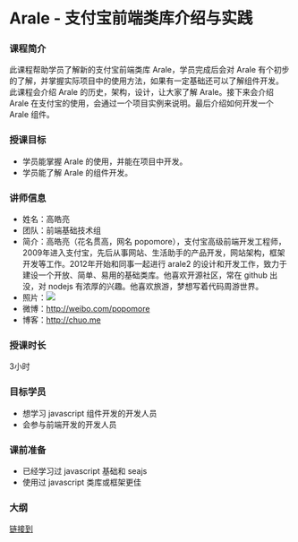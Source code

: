 # Arale - 支付宝前端类库介绍与实践

### 课程简介

此课程帮助学员了解新的支付宝前端类库 Arale，学员完成后会对 Arale 有个初步的了解，并掌握实际项目中的使用方法，如果有一定基础还可以了解组件开发。
此课程会介绍 Arale 的历史，架构，设计，让大家了解 Arale。接下来会介绍 Arale 在支付宝的使用，会通过一个项目实例来说明。最后介绍如何开发一个 Arale 组件。

### 授课目标

* 学员能掌握 Arale 的使用，并能在项目中开发。
* 学员能了解 Arale 的组件开发。

### 讲师信息

 *  姓名：高皓亮
 *  团队：前端基础技术组
 *  简介：高皓亮（花名贯高，网名 popomore），支付宝高级前端开发工程师，2009年进入支付宝，先后从事网站、生活助手的产品开发，网站架构，框架开发等工作。2012年开始和同事一起进行 arale2 的设计和开发工作，致力于建设一个开放、简单、易用的基础类库。他喜欢开源社区，常在 github 出没，对 nodejs 有浓厚的兴趣。他喜欢旅游，梦想写着代码周游世界。
 *  照片：![](https://raw.github.com/wd-tutorials/arale/master/assets/popomore.jpg)
 *  微博：http://weibo.com/popomore
 *  博客：http://chuo.me

### 授课时长

3小时

### 目标学员

 *  想学习 javascript 组件开发的开发人员
 *  会参与前端开发的开发人员

### 课前准备

 *  已经学习过 javascript 基础和 seajs
 *  使用过 javascript 类库或框架更佳

### 大纲

[链接到](./outline.md)

